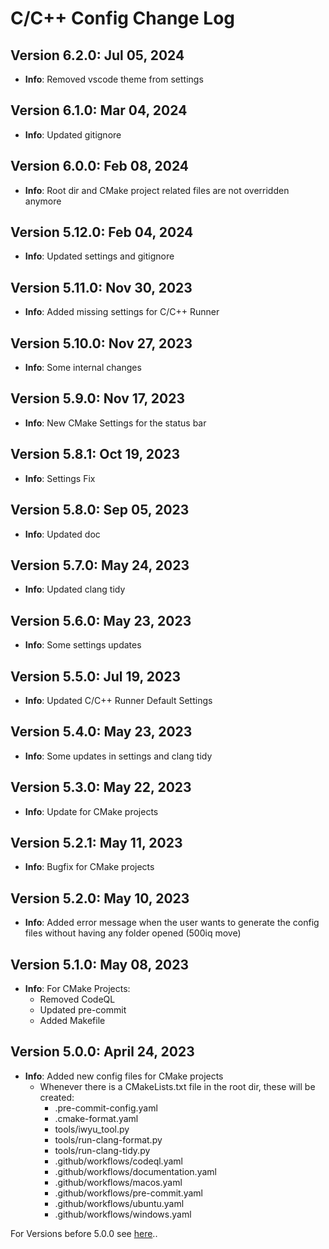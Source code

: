 # C/C++ Config Change Log

## Version 6.2.0: Jul 05, 2024

- **Info**: Removed vscode theme from settings

## Version 6.1.0: Mar 04, 2024

- **Info**: Updated gitignore

## Version 6.0.0: Feb 08, 2024

- **Info**: Root dir and CMake project related files are not overridden anymore

## Version 5.12.0: Feb 04, 2024

- **Info**: Updated settings and gitignore

## Version 5.11.0: Nov 30, 2023

- **Info**: Added missing settings for C/C++ Runner

## Version 5.10.0: Nov 27, 2023

- **Info**: Some internal changes

## Version 5.9.0: Nov 17, 2023

- **Info**: New CMake Settings for the status bar

## Version 5.8.1: Oct 19, 2023

- **Info**: Settings Fix

## Version 5.8.0: Sep 05, 2023

- **Info**: Updated doc

## Version 5.7.0: May 24, 2023

- **Info**: Updated clang tidy

## Version 5.6.0: May 23, 2023

- **Info**: Some settings updates

## Version 5.5.0: Jul 19, 2023

- **Info**: Updated C/C++ Runner Default Settings

## Version 5.4.0: May 23, 2023

- **Info**: Some updates in settings and clang tidy

## Version 5.3.0: May 22, 2023

- **Info**: Update for CMake projects

## Version 5.2.1: May 11, 2023

- **Info**: Bugfix for CMake projects

## Version 5.2.0: May 10, 2023

- **Info**: Added error message when the user wants to generate the config files without having any folder opened (500iq move)

## Version 5.1.0: May 08, 2023

- **Info**: For CMake Projects:
  - Removed CodeQL
  - Updated pre-commit
  - Added Makefile

## Version 5.0.0: April 24, 2023

- **Info**: Added new config files for CMake projects
  - Whenever there is a CMakeLists.txt file in the root dir, these will be created:
    - .pre-commit-config.yaml
    - .cmake-format.yaml
    - tools/iwyu_tool.py
    - tools/run-clang-format.py
    - tools/run-clang-tidy.py
    - .github/workflows/codeql.yaml
    - .github/workflows/documentation.yaml
    - .github/workflows/macos.yaml
    - .github/workflows/pre-commit.yaml
    - .github/workflows/ubuntu.yaml
    - .github/workflows/windows.yaml

For Versions before 5.0.0 see [here](CHANGELOG_OLD.md)..
